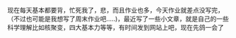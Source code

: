 现在每天基本都要背，忙死我了，悲，而且作业也多，今天作业就差点没写完，（不过也可能是我想写了周末作业吧.....)，最近写了一些小文章，就是自己的一些科学理解比如核聚变，四大基本力等等，有时间发到网站上吧，现在先鸽一会了